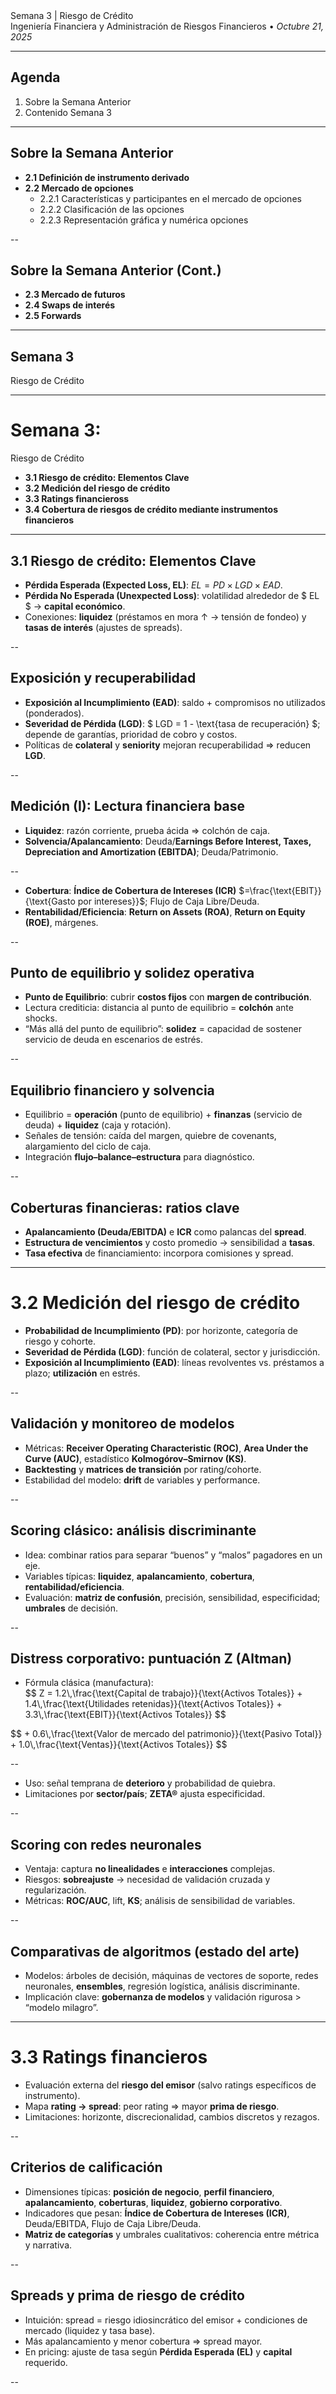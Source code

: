 <style>
  .hrow-3{
    height:100%;
    display:flex;
    align-items:center;          /* vertical centering */
    justify-content:space-between;
    gap:2rem;
    padding:0 2rem;
  }
  .hrow-3 .cell{
    flex:1 1 0;                  /* equal-width columns */
    display:flex;
    justify-content:center;      /* center each image inside its cell */
  }
  .hrow-3 img{
    max-height:60vh;             /* uniform heights fit on slide */
    max-width:30vw;              /* prevents overflow in narrow screens */
    width:auto;
    height:auto;
    object-fit:contain;
    display:block;
  }
</style>

<style>
  /* Tiny equation helper that works with KaTeX or MathJax */
  .eq-xs .katex-display,
  .eq-xs .katex { font-size: 0.58em !important; line-height: 1.1; }
  .eq-xs .MathJax, 
  .eq-xs .mjx-chtml { font-size: 0.58em !important; line-height: 1.1; }
  /* keep it from overflowing horizontally */
  .eq-xs { overflow-x: auto; }
</style>


<section class="title-slide">
Semana 3 | Riesgo de Crédito
<div class="subtitle">Ingeniería Financiera y Administración de Riesgos Financieros • <em>Octubre 21, 2025</em></div>
</section>

---

## Agenda
1. Sobre la Semana Anterior
2. Contenido Semana 3

---

## Sobre la Semana Anterior
- **2.1 Definición de instrumento derivado**
- **2.2 Mercado de opciones**
    - 2.2.1 Características y participantes en el mercado de opciones
    - 2.2.2 Clasificación de las opciones
    - 2.2.3 Representación gráfica y numérica opciones

--

## Sobre la Semana Anterior (Cont.)

- **2.3 Mercado de futuros**
- **2.4 Swaps de interés**
- **2.5 Forwards**

---

## Semana 3

Riesgo de Crédito

---

# Semana 3: 
Riesgo de Crédito

- **3.1 Riesgo de crédito: Elementos Clave**
- **3.2 Medición del riesgo de crédito**
- **3.3 Ratings financieross**
- **3.4 Cobertura de riesgos de crédito mediante instrumentos financieros**

---

## 3.1 Riesgo de crédito: Elementos Clave
- **Pérdida Esperada (Expected Loss, EL)**: $EL = PD \times LGD \times EAD$.
- **Pérdida No Esperada (Unexpected Loss)**: volatilidad alrededor de $ EL $ → **capital económico**.
- Conexiones: **liquidez** (préstamos en mora ↑ → tensión de fondeo) y **tasas de interés** (ajustes de spreads).

--

## Exposición y recuperabilidad
- **Exposición al Incumplimiento (EAD)**: saldo + compromisos no utilizados (ponderados).
- **Severidad de Pérdida (LGD)**: $ LGD = 1 - \text{tasa de recuperación} $; depende de garantías, prioridad de cobro y costos.
- Políticas de **colateral** y **seniority** mejoran recuperabilidad ⇒ reducen **LGD**.

--

## Medición (I): Lectura financiera base
- **Liquidez**: razón corriente, prueba ácida ⇒ colchón de caja.
- **Solvencia/Apalancamiento**: Deuda/**Earnings Before Interest, Taxes, Depreciation and Amortization (EBITDA)**; Deuda/Patrimonio.

--

- **Cobertura**: **Índice de Cobertura de Intereses (ICR)** $=\frac{\text{EBIT}}{\text{Gasto por intereses}}$; Flujo de Caja Libre/Deuda.
- **Rentabilidad/Eficiencia**: **Return on Assets (ROA)**, **Return on Equity (ROE)**, márgenes.

--

## Punto de equilibrio y solidez operativa
- **Punto de Equilibrio**: cubrir **costos fijos** con **margen de contribución**.
- Lectura crediticia: distancia al punto de equilibrio = **colchón** ante shocks.
- “Más allá del punto de equilibrio”: **solidez** = capacidad de sostener servicio de deuda en escenarios de estrés.

--

## Equilibrio financiero y solvencia
- Equilibrio = **operación** (punto de equilibrio) + **finanzas** (servicio de deuda) + **liquidez** (caja y rotación).
- Señales de tensión: caída del margen, quiebre de covenants, alargamiento del ciclo de caja.
- Integración **flujo–balance–estructura** para diagnóstico.

--

## Coberturas financieras: ratios clave
- **Apalancamiento (Deuda/EBITDA)** e **ICR** como palancas del **spread**.
- **Estructura de vencimientos** y costo promedio → sensibilidad a **tasas**.
- **Tasa efectiva** de financiamiento: incorpora comisiones y spread.

---

# 3.2 Medición del riesgo de crédito
- **Probabilidad de Incumplimiento (PD)**: por horizonte, categoría de riesgo y cohorte.
- **Severidad de Pérdida (LGD)**: función de colateral, sector y jurisdicción.
- **Exposición al Incumplimiento (EAD)**: líneas revolventes vs. préstamos a plazo; **utilización** en estrés.

--

## Validación y monitoreo de modelos
- Métricas: **Receiver Operating Characteristic (ROC)**, **Area Under the Curve (AUC)**, estadístico **Kolmogórov–Smirnov (KS)**.
- **Backtesting** y **matrices de transición** por rating/cohorte.
- Estabilidad del modelo: **drift** de variables y performance.

--

## Scoring clásico: análisis discriminante
- Idea: combinar ratios para separar “buenos” y “malos” pagadores en un eje.
- Variables típicas: **liquidez**, **apalancamiento**, **cobertura**, **rentabilidad/eficiencia**.
- Evaluación: **matriz de confusión**, precisión, sensibilidad, especificidad; **umbrales** de decisión.

--

## Distress corporativo: puntuación Z (Altman)
- Fórmula clásica (manufactura):
  <div class="eq-xs">
  $$ 
  Z = 1.2\,\frac{\text{Capital de trabajo}}{\text{Activos Totales}} 
  + 1.4\,\frac{\text{Utilidades retenidas}}{\text{Activos Totales}} 
  + 3.3\,\frac{\text{EBIT}}{\text{Activos Totales}}
  $$
 </div>

  <div class="eq-xs">
  $$
  + 0.6\,\frac{\text{Valor de mercado del patrimonio}}{\text{Pasivo Total}} 
  + 1.0\,\frac{\text{Ventas}}{\text{Activos Totales}}
  $$
 </div>

--

- Uso: señal temprana de **deterioro** y probabilidad de quiebra.
- Limitaciones por **sector/país**; **ZETA®** ajusta especificidad.

--

## Scoring con redes neuronales
- Ventaja: captura **no linealidades** e **interacciones** complejas.
- Riesgos: **sobreajuste** → necesidad de validación cruzada y regularización.
- Métricas: **ROC/AUC**, lift, **KS**; análisis de sensibilidad de variables.

--

## Comparativas de algoritmos (estado del arte)
- Modelos: árboles de decisión, máquinas de vectores de soporte, redes neuronales, **ensembles**, regresión logística, análisis discriminante.
- Implicación clave: **gobernanza de modelos** y validación rigurosa > “modelo milagro”.

---

# 3.3 Ratings financieros
- Evaluación externa del **riesgo del emisor** (salvo ratings específicos de instrumento).
- Mapa **rating → spread**: peor rating ⇒ mayor **prima de riesgo**.
- Limitaciones: horizonte, discrecionalidad, cambios discretos y rezagos.

--

## Criterios de calificación
- Dimensiones típicas: **posición de negocio**, **perfil financiero**, **apalancamiento**, **coberturas**, **liquidez**, **gobierno corporativo**.
- Indicadores que pesan: **Índice de Cobertura de Intereses (ICR)**, Deuda/EBITDA, Flujo de Caja Libre/Deuda.
- **Matriz de categorías** y umbrales cualitativos: coherencia entre métrica y narrativa.

--

## Spreads y prima de riesgo de crédito
- Intuición: spread = riesgo idiosincrático del emisor + condiciones de mercado (liquidez y tasa base).
- Más apalancamiento y menor cobertura ⇒ spread mayor.
- En pricing: ajuste de tasa según **Pérdida Esperada (EL)** y **capital** requerido.

--

<div class="hrow-3">
  <div class="cell">
    <img src="./images/moodys1.png" alt="Coverage to Rating/Spread — Smaller and riskier non-financial service firms">
  </div>
  <div class="cell">
    <img src="./images/moodys2.png" alt="Coverage to Rating/Spread — Financial service firms">
  </div>
  <div class="cell">
    <img src="./images/moodys3.png" alt="Coverage to Rating/Spread — Large non-financial service firms">
  </div>
</div>

--

<div class="hrow-3">
  <div class="cell">
    <img src="./images/SP1.png" alt="Spread panel 1">
  </div>
  <div class="cell">
    <img src="./images/SP2.png" alt="Spread panel 2">
  </div>
  <div class="cell">
    <img src="./images/SP3.png" alt="Spread panel 3">
  </div>
</div>

--

# 3.4 Cobertura de riesgos de crédito
### Visión integrada: estructura y coberturas

--

- Vínculos: **apalancamiento–cobertura–rating–spread** (círculo virtuoso/vicioso).
- Palancas del CFO: reducir deuda cara, alargar **vencimientos**, elevar **Índice de Cobertura de Intereses (ICR)**.
- Señal a mercado: métricas sólidas ⇒ **costo de fondeo** más bajo.

--

## Cobertura a nivel empresa (crédito)
- **Colateral/garantías** (disminuyen **Severidad de Pérdida, LGD**).
- **Covenants** (disciplina de apalancamiento, cobertura y liquidez).
- **Seguros de crédito** (transferencia parcial del riesgo); políticas de **provisiones**.

--

## Gestión de vencimientos y liquidez
- Perfil de **vencimientos** y **amortizaciones**: reduce presión de liquidez → menor **Probabilidad de Incumplimiento (PD)**.
- Buffers de caja y líneas comprometidas: protegen **Exposición al Incumplimiento (EAD)**.
- Sensibilidad del **Índice de Cobertura de Intereses (ICR)** a shocks de tasa y de **EBITDA**.

--

## Cierre operativo
- Checklist:$ EL=PD\times LGD\times EAD $, lectura de puntuación Z, métricas de cobertura (ICR, Deuda/EBITDA), coherencia rating–spread.
- Priorización: **mejorar cobertura y liquidez**, **ajustar apalancamiento**, **alinear vencimientos**.
- Entorno y gobernanza: monitoreo de métricas, backtesting y revisión de modelos.


---

## Dudas y Preguntas